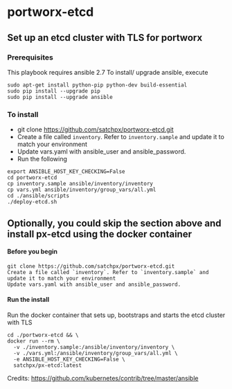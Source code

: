 # portworx-etcd

## Set up an etcd cluster with TLS for portworx

### Prerequisites
This playbook requires ansible 2.7
To install/ upgrade ansible, execute
```
sudo apt-get install python-pip python-dev build-essential
sudo pip install --upgrade pip
sudo pip install --upgrade ansible
```

### To install
* git clone https://github.com/satchpx/portworx-etcd.git
* Create a file called `inventory`. Refer to `inventory.sample` and update it to match your environment
* Update vars.yaml with ansible_user and ansible_password.
* Run the following
```
export ANSIBLE_HOST_KEY_CHECKING=False
cd portworx-etcd
cp inventory.sample ansible/inventory/inventory
cp vars.yml ansible/inventory/group_vars/all.yml
cd ./ansible/scripts
./deploy-etcd.sh

```

## Optionally, you could skip the section above and install px-etcd using the docker container
#### Before you begin
```
git clone https://github.com/satchpx/portworx-etcd.git
Create a file called `inventory`. Refer to `inventory.sample` and update it to match your environment
Update vars.yaml with ansible_user and ansible_password.
```

#### Run the install
Run the docker container that sets up, bootstraps and starts the etcd cluster with TLS
```
cd ./portworx-etcd && \
docker run --rm \
  -v ./inventory.sample:/ansible/inventory/inventory \
  -v ./vars.yml:/ansible/inventory/group_vars/all.yml \
  -e ANSIBLE_HOST_KEY_CHECKING=False \
  satchpx/px-etcd:latest
```


Credits: https://github.com/kubernetes/contrib/tree/master/ansible
